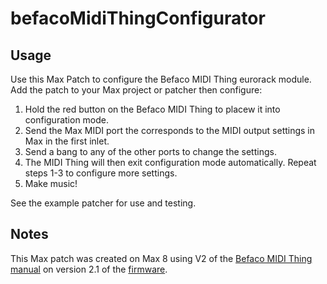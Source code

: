 # befacoMidiThingConfigurator

## Usage

Use this Max Patch to configure the Befaco MIDI Thing eurorack module. Add the patch to your Max project or patcher then configure:

1. Hold the red button on the Befaco MIDI Thing to placew it into configuration mode. 
2. Send the Max MIDI port the corresponds to the MIDI output settings in Max in the first inlet. 
3. Send a bang to any of the other ports to change the settings.
4. The MIDI Thing will then exit configuration mode automatically. Repeat steps 1-3 to configure more settings.
5. Make music!

See the example patcher for use and testing.

## Notes

This Max patch was created on Max 8 using V2 of the [Befaco MIDI Thing manual](https://github.com/Befaco/midithing/tree/master/docs) on version 2.1 of the [firmware](https://github.com/Befaco/midithing).
